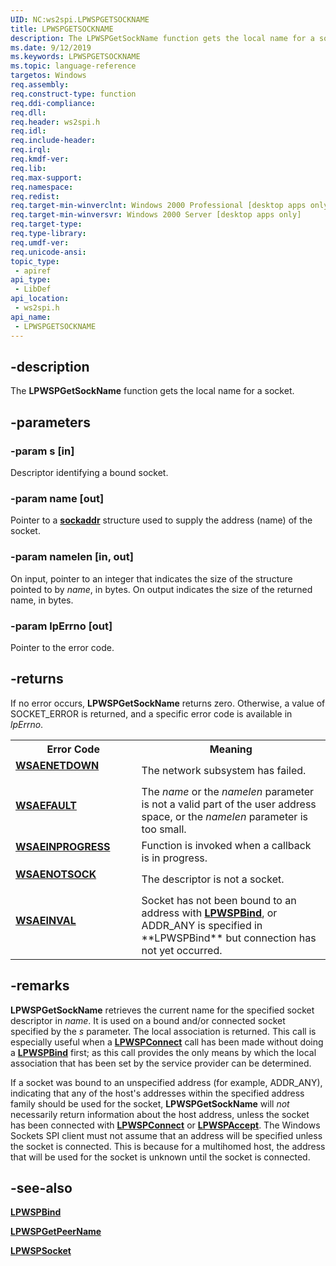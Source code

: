 ```yaml
---
UID: NC:ws2spi.LPWSPGETSOCKNAME
title: LPWSPGETSOCKNAME
description: The LPWSPGetSockName function gets the local name for a socket.
ms.date: 9/12/2019
ms.keywords: LPWSPGETSOCKNAME
ms.topic: language-reference
targetos: Windows
req.assembly: 
req.construct-type: function
req.ddi-compliance: 
req.dll: 
req.header: ws2spi.h
req.idl: 
req.include-header: 
req.irql: 
req.kmdf-ver: 
req.lib: 
req.max-support: 
req.namespace: 
req.redist: 
req.target-min-winverclnt: Windows 2000 Professional [desktop apps only]
req.target-min-winversvr: Windows 2000 Server [desktop apps only]
req.target-type: 
req.type-library: 
req.umdf-ver: 
req.unicode-ansi: 
topic_type:
 - apiref
api_type:
 - LibDef
api_location:
 - ws2spi.h
api_name:
 - LPWSPGETSOCKNAME
---
```


## -description
The **LPWSPGetSockName** function gets the local name for a socket.

## -parameters

### -param s [in]
Descriptor identifying a bound socket.

### -param name [out]
Pointer to a <b><a href="https://docs.microsoft.com/en-us/windows/win32/winsock/sockaddr-2">sockaddr</a></b> structure used to supply the address (name) of the socket.

### -param namelen [in, out]
On input, pointer to an integer that indicates the size of the structure pointed to by <i>name</i>, in bytes. On output indicates the size of the returned name, in bytes.

### -param lpErrno [out]
Pointer to the error code.

## -returns
If no error occurs, **LPWSPGetSockName** returns zero. Otherwise, a value of SOCKET_ERROR is returned, and a specific error code is available in <i>lpErrno</i>.

<table>
<tr>
<th>Error Code</th>
<th>Meaning</th>
</tr>

<tr>
<td width="40%">
<dl>                                              
<dt><b><a href="https://docs.microsoft.com/en-us/windows/win32/winsock/windows-sockets-error-codes-2#WSAENETDOWN">WSAENETDOWN</a></b></dl>
</dl>
</td>
<td width="60%">
The network subsystem has failed.  
</td>
</tr>

<tr>
<td width="40%">
<dl>                                              
<dt><b><a href="https://docs.microsoft.com/en-us/windows/win32/winsock/windows-sockets-error-codes-2#WSAEFAULT">WSAEFAULT</a></b></dl>
</dl>
</td>
<td width="60%">
The <i>name</i> or the <i>namelen</i> parameter is not a valid part of the user address space, or the <i>namelen</i> parameter is too small.  
</td>
</tr>

<tr>
<td width="40%">
<dl>                                              
<dt><b><a href="https://docs.microsoft.com/en-us/windows/win32/winsock/windows-sockets-error-codes-2#WSAEINPROGRESS">WSAEINPROGRESS</a></b></dl>
</dl>
</td>
<td width="60%">
Function is invoked when a callback is in progress.  
</td>
</tr>

<tr>
<td width="40%">
<dl>                                              
<dt><b><a href="https://docs.microsoft.com/en-us/windows/win32/winsock/windows-sockets-error-codes-2#WSAENOTSOCK">WSAENOTSOCK</a></b></dl>
</dl>
</td>
<td width="60%">
The descriptor is not a socket.  
</td>
</tr>

<tr>
<td width="40%">
<dl>                                              
<dt><b><a href="https://docs.microsoft.com/en-us/windows/win32/winsock/windows-sockets-error-codes-2#WSAEINVAL">WSAEINVAL</a></b></dl>
</dl>
</td>
<td width="60%">
Socket has not been bound to an address with <b><a href="https://docs.microsoft.com/en-us/windows/win32/api/ws2spi/nc-ws2spi-lpwspbind">LPWSPBind</a></b>, or ADDR_ANY is specified in **LPWSPBind** but connection has not yet occurred.  
</td>
</tr>
</table>

## -remarks
**LPWSPGetSockName** retrieves the current name for the specified socket descriptor in <i>name</i>. It is used on a bound and/or connected socket specified by the <i>s</i> parameter. The local association is returned. This call is especially useful when a <b><a href="https://docs.microsoft.com/en-us/windows/win32/api/ws2spi/nc-ws2spi-lpwspconnect">LPWSPConnect</a></b> call has been made without doing a <b><a href="https://docs.microsoft.com/en-us/windows/win32/api/ws2spi/nc-ws2spi-lpwspbind">LPWSPBind</a></b> first; as this call provides the only means by which the local association that has been set by the service provider can be determined.

If a socket was bound to an unspecified address (for example, ADDR_ANY), indicating that any of the host's addresses within the specified address family should be used for the socket, **LPWSPGetSockName** will <i>not</i> necessarily return information about the host address, unless the socket has been connected with <b><a href="https://docs.microsoft.com/en-us/windows/win32/api/ws2spi/nc-ws2spi-lpwspconnect">LPWSPConnect</a></b> or **[LPWSPAccept](nc-ws2spi-lpwspaccept.md)**. The Windows Sockets SPI client must not assume that an address will be specified unless the socket is connected. This is because for a multihomed host, the address that will be used for the socket is unknown until the socket is connected.

## -see-also

<b><a href="https://docs.microsoft.com/en-us/windows/win32/api/ws2spi/nc-ws2spi-lpwspbind">LPWSPBind</a></b>

<b><a href="https://docs.microsoft.com/en-us/windows/win32/api/ws2spi/ns-ws2spi-lpwspgetpeername">LPWSPGetPeerName</a></b>

<b><a href="https://docs.microsoft.com/en-us/windows/win32/api/ws2spi/nc-ws2spi-lpwspsocket">LPWSPSocket</a></b>
</dt> </dl>
